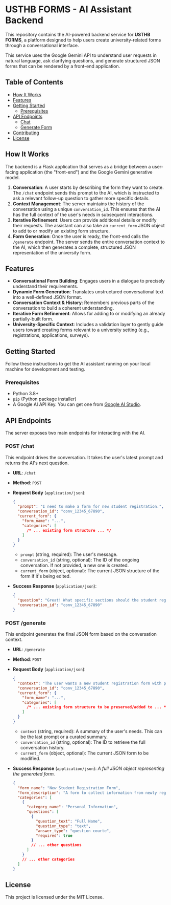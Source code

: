 # USTHB FORMS - AI Assistant Backend

This repository contains the AI-powered backend service for **USTHB FORMS**, a platform designed to help users create university-related forms through a conversational interface.

This service uses the Google Gemini API to understand user requests in natural language, ask clarifying questions, and generate structured JSON forms that can be rendered by a front-end application.

## Table of Contents

- [How It Works](#how-it-works)
- [Features](#features)
- [Getting Started](#getting-started)
  - [Prerequisites](#prerequisites)
- [API Endpoints](#api-endpoints)
  - [Chat](#post-chat)
  - [Generate Form](#post-generate)
- [Contributing](#contributing)
- [License](#license)

## How It Works

The backend is a Flask application that serves as a bridge between a user-facing application (the "front-end") and the Google Gemini generative model.

1.  **Conversation**: A user starts by describing the form they want to create. The `/chat` endpoint sends this prompt to the AI, which is instructed to ask a relevant follow-up question to gather more specific details.
2.  **Context Management**: The server maintains the history of the conversation using a unique `conversation_id`. This ensures that the AI has the full context of the user's needs in subsequent interactions.
3.  **Iterative Refinement**: Users can provide additional details or modify their requests. The assistant can also take an `current_form` JSON object to add to or modify an existing form structure.
4.  **Form Generation**: Once the user is ready, the front-end calls the `/generate` endpoint. The server sends the entire conversation context to the AI, which then generates a complete, structured JSON representation of the university form.

## Features

-   **Conversational Form Building**: Engages users in a dialogue to precisely understand their requirements.
-   **Dynamic Form Generation**: Translates unstructured conversational text into a well-defined JSON format.
-   **Conversation Context & History**: Remembers previous parts of the conversation to build a coherent understanding.
-   **Iterative Form Refinement**: Allows for adding to or modifying an already partially-built form.
-   **University-Specific Context**: Includes a validation layer to gently guide users toward creating forms relevant to a university setting (e.g., registrations, applications, surveys).



## Getting Started

Follow these instructions to get the AI assistant running on your local machine for development and testing.

### Prerequisites

-   Python 3.8+
-   `pip` (Python package installer)
-   A Google AI API Key. You can get one from [Google AI Studio](https://aistudio.google.com/app/apikey).


## API Endpoints

The server exposes two main endpoints for interacting with the AI.

### POST /chat

This endpoint drives the conversation. It takes the user's latest prompt and returns the AI's next question.

-   **URL**: `/chat`
-   **Method**: `POST`
-   **Request Body** (`application/json`):
    ```json
    {
      "prompt": "I need to make a form for new student registration.",
      "conversation_id": "conv_12345_67890",
      "current_form": {
        "form_name": "...",
        "categories": [
          /* ... existing form structure ... */
        ]
      }
    }
    ```
    - `prompt` (string, required): The user's message.
    - `conversation_id` (string, optional): The ID of the ongoing conversation. If not provided, a new one is created.
    - `current_form` (object, optional): The current JSON structure of the form if it's being edited.

-   **Success Response** (`application/json`):
    ```json
    {
      "question": "Great! What specific sections should the student registration form include, such as Personal Information or Academic History?",
      "conversation_id": "conv_12345_67890"
    }
    ```

### POST /generate

This endpoint generates the final JSON form based on the conversation context.

-   **URL**: `/generate`
-   **Method**: `POST`
-   **Request Body** (`application/json`):
    ```json
    {
      "context": "The user wants a new student registration form with personal details, contact info, and previous education sections.",
      "conversation_id": "conv_12345_67890",
      "current_form": {
        "form_name": "...",
        "categories": [
          /* ... existing form structure to be preserved/added to ... */
        ]
      }
    }
    ```
    - `context` (string, required): A summary of the user's needs. This can be the last prompt or a curated summary.
    - `conversation_id` (string, optional): The ID to retrieve the full conversation history.
    - `current_form` (object, optional): The current JSON form to be modified.

-   **Success Response** (`application/json`):
    *A full JSON object representing the generated form.*
    ```json
    {
      "form_name": "New Student Registration Form",
      "form_description": "A form to collect information from newly registering students.",
      "categories": [
        {
          "category_name": "Personal Information",
          "questions": [
            {
              "question_text": "Full Name",
              "question_type": "text",
              "answer_type": "question courte",
              "required": true
            }
            // ... other questions
          ]
        }
        // ... other categories
      ]
    }
    ```



## License

This project is licensed under the MIT License.
